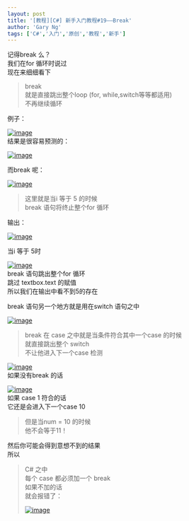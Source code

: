```yaml
---
layout: post
title: '[教程][C#] 新手入门教程#19——Break'
author: 'Gary Ng'
tags: ['C#','入门','原创','教程','新手']
---
```


记得break 么？  
 我们在for 循环时说过  
 现在来细细看下  

> break  
>  就是直接跳出整个loop (for, while,switch等等都适用)  
>  不再继续循环

例子：  

[![image](http://lh4.ggpht.com/-RDpAZpC0vU4/UpNL-irKbQI/AAAAAAAAGZ8/vTgew1ugxDM/image_thumb.png?imgmax=800 "image")](http://lh3.ggpht.com/-9_w6a5kQy1Y/UpNL9V82n3I/AAAAAAAAGZ0/0fv1DxkvH9k/s1600-h/image%25255B2%25255D.png)  
 结果是很容易预测的：  

[![image](http://lh4.ggpht.com/-P5wezG8HdvQ/UpNL_zY9s6I/AAAAAAAAGaI/4XPdFs5gZWI/image_thumb%25255B1%25255D.png?imgmax=800 "image")](http://lh3.ggpht.com/-fU6Gli3akfM/UpNL_NwHomI/AAAAAAAAGaE/xyJNtle-BoA/s1600-h/image%25255B5%25255D.png)  
<!-- More -->  
 而break 呢：  

[![image](http://lh6.ggpht.com/-z5P7gQm8aLM/UpNMBIy6pXI/AAAAAAAAGaY/Y9mKjPUEAXM/image_thumb%25255B2%25255D.png?imgmax=800 "image")](http://lh5.ggpht.com/-QEolU0bEXCg/UpNMAaqMqDI/AAAAAAAAGaQ/Gfc0D-QM1TI/s1600-h/image%25255B8%25255D.png)  

> 这里就是当i 等于 5 的时候  
>  break 语句将终止整个for 循环

输出：  

[![image](http://lh4.ggpht.com/-sZvt0LLBjrA/UpNMCrC-cAI/AAAAAAAAGao/B46IJkKlpt0/image_thumb%25255B3%25255D.png?imgmax=800 "image")](http://lh4.ggpht.com/-5A5pDDpNh0E/UpNMB1JJeXI/AAAAAAAAGak/SpWKWRIRgm4/s1600-h/image%25255B11%25255D.png)  
  
 当i 等于 5时  

[![image](http://lh4.ggpht.com/-V7AWIXcSSiY/UpNMDgWy5tI/AAAAAAAAGa8/sOtERwGxpiM/image_thumb%25255B4%25255D.png?imgmax=800 "image")](http://lh4.ggpht.com/-1j_HjKgrKFU/UpNMDDQQ-nI/AAAAAAAAGas/qUTY7zqh3DQ/s1600-h/image%25255B14%25255D.png)  
 break 语句跳出整个for 循环  
 跳过 textbox.text 的赋值  
 所以我们在输出中看不到5的存在  
  
 break 语句另一个地方就是用在switch 语句之中  

[![image](http://lh4.ggpht.com/-CMvb_8OnLd0/UpNMGhjGKFI/AAAAAAAAGbM/OlqgAxa1mSQ/image_thumb%25255B5%25255D.png?imgmax=800 "image")](http://lh3.ggpht.com/-N5NUs_-C8vI/UpNMEe26-PI/AAAAAAAAGbE/EbA-59QosN0/s1600-h/image%25255B17%25255D.png)  

> break 在 case 之中就是当条件符合其中一个case 的时候  
>  就直接跳出整个 switch  
>  不让他进入下一个case 检测

[![image](http://lh4.ggpht.com/-t5MYToSj_2M/UpNMJCp84GI/AAAAAAAAGbc/j9xxaMmUNFw/image_thumb%25255B6%25255D.png?imgmax=800 "image")](http://lh5.ggpht.com/-6V0NBZQBdLw/UpNMIYBgGAI/AAAAAAAAGbU/nn__EqvuQs0/s1600-h/image%25255B20%25255D.png)  
 如果没有break 的话  

[![image](http://lh4.ggpht.com/-yjEiVeachzM/UpNMK8KtZcI/AAAAAAAAGbs/qXcxlXUuv9k/image_thumb%25255B7%25255D.png?imgmax=800 "image")](http://lh6.ggpht.com/-Arq-RmtxXvY/UpNMKEP69mI/AAAAAAAAGbk/WhTxuZIoR48/s1600-h/image%25255B23%25255D.png)  
 如果 case 1 符合的话  
 它还是会进入下一个case 10  

> 但是当num = 10 的时候  
>  他不会等于11！

然后你可能会得到意想不到的结果  
 所以  

> C\# 之中  
>  每个 case 都必须加一个 break  
>  如果不加的话  
>  就会报错了：  
>
> [![image](http://lh4.ggpht.com/-1stTQPRT-eQ/UpNMMVRjf4I/AAAAAAAAGb8/OKFWIeVWbFU/image_thumb%25255B8%25255D.png?imgmax=800 "image")](http://lh3.ggpht.com/-QRd36BUvLVc/UpNMLpThkXI/AAAAAAAAGb0/BclYx45ghG0/s1600-h/image%25255B26%25255D.png)
